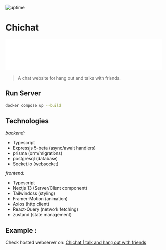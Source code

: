 ![uptime](https://img.shields.io/endpoint?url=https%3A%2F%2Fchichat.azeddine.xyz%2Fstatus)
# Chichat 
<img style="width: 100%;" src="https://raw.githubusercontent.com/azeddine-hmd/chichat/main/frontend/public/svg/chichat-logo.svg" width="100" height="100">

> A chat website for hang out and talks with friends.

## Run Server

```bash
docker compose up --build
```

## Technologies
*backend:*
  * Typescript
  * Expressjs 5-beta (async/await handlers)
  * prisma (orm/migrations)
  * postgresql (database)
  * Socket.io (websocket)

*frontend:*
  * Typescript
  * Nextjs 13 (Server/Client component)
  * Tailwindcss (styling)
  * Framer-Motion (animation)
  * Axios (http client)
  * React-Query (network fetching)
  * zustand (state management)

## Example :
  Check hosted webserver on: [Chichat | talk and hang out with friends](https://chichat.azeddine.xyz)
